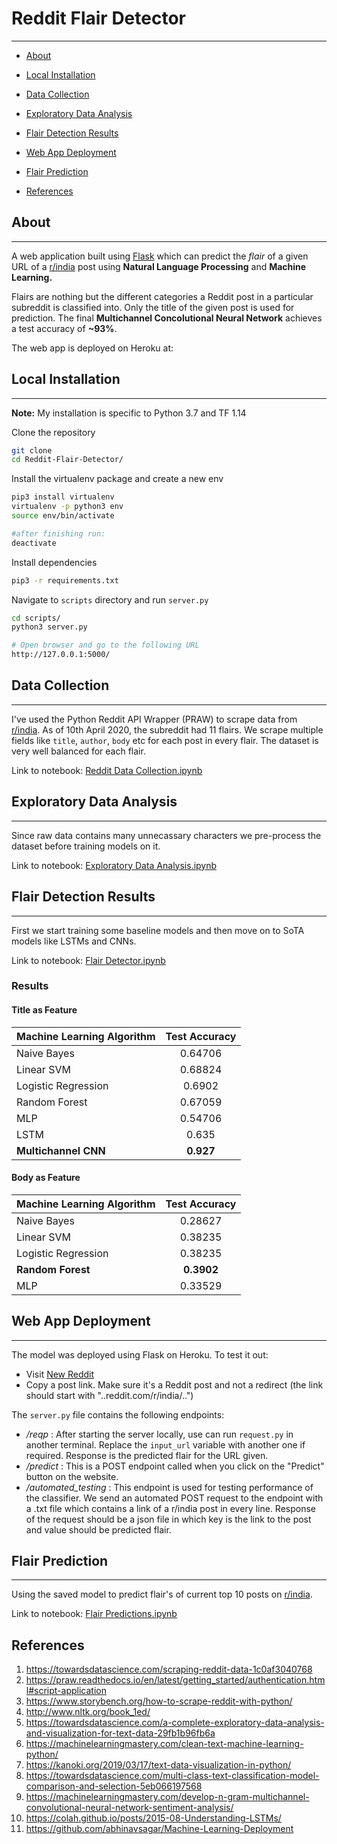 # Reddit Flair Detector
---
- [About](#about)

- [Local Installation](#local-installation)

- [Data Collection](#data-collection)

- [Exploratory Data Analysis](#exploratory-data-analysis)

- [Flair Detection Results](#flair-detection-results)
  
- [Web App Deployment](#web-app-deployment)

- [Flair Prediction](#flair-prediction)

- [References](#references)




## About
---

A web application built using [Flask](https://flask.palletsprojects.com/en/1.1.x/) which can predict the *flair* of a given URL of a [r/india](https://new.reddit.com/r/india/) post using **Natural Language Processing** and **Machine Learning.** 

Flairs are nothing but the different categories a Reddit post in a particular subreddit is classified into. Only the title of the given post is used for prediction. The final **Multichannel Concolutional Neural Network** achieves a test accuracy of **~93%**.

The web app is deployed on Heroku at: 

## Local Installation
---
**Note:** My installation is specific to Python 3.7 and TF 1.14

Clone the repository

```bash
git clone 
cd Reddit-Flair-Detector/
```

Install the virtualenv package and create a new env
```bash
pip3 install virtualenv
virtualenv -p python3 env
source env/bin/activate

#after finishing run:
deactivate
```

Install dependencies
```bash
pip3 -r requirements.txt 
```

Navigate to ```scripts``` directory and run ```server.py```
```bash
cd scripts/
python3 server.py

# Open browser and go to the following URL
http://127.0.0.1:5000/ 
```


## Data Collection
---
I've used the Python Reddit API Wrapper (PRAW) to scrape data from [r/india](https://new.reddit.com/r/india/). As of 10th April 2020, the subreddit had 11 flairs. We scrape multiple fields like ```title```, ```author```, ```body``` etc for each post in every flair. The dataset is very well balanced for each flair.

Link to notebook: [Reddit Data Collection.ipynb](notebooks/Reddit%20Data%20Collection.ipynb)


## Exploratory Data Analysis
---
Since raw data contains many unnecassary characters we pre-process the dataset before training models on it.

Link to notebook: [Exploratory Data Analysis.ipynb](notebooks/Exploratory%20Data%20Analysis.ipynb)


## Flair Detection Results
---
First we start training some baseline models and then move on to SoTA models like LSTMs and CNNs.

Link to notebook: [Flair Detector.ipynb](notebooks/Flair%20Detector.ipynb)

### **Results**

#### Title as Feature

| Machine Learning Algorithm | Test Accuracy     |
| -------------              |:-----------------:|
| Naive Bayes                | 0.64706           |
| Linear SVM                 | 0.68824           |
| Logistic Regression        | 0.6902            |
| Random Forest              | 0.67059           |
| MLP                        | 0.54706           |
| LSTM                       | 0.635             |
| **Multichannel CNN**       | **0.927**         |

#### Body as Feature

| Machine Learning Algorithm | Test Accuracy     |
| -------------              |:-----------------:|
| Naive Bayes                | 0.28627           |
| Linear SVM                 | 0.38235           |
| Logistic Regression        | 0.38235           |
| **Random Forest**          | **0.3902**        |
| MLP                        | 0.33529           |


## Web App Deployment
---
The model was deployed using Flask on Heroku. To test it out:

* Visit [New Reddit]("https://new.reddit.com/r/india/")
* Copy a post link. Make sure it's a Reddit post and not a redirect (the link should start with "..reddit.com/r/india/..")

The ```server.py``` file contains the following endpoints:

* */reqp* : After starting the server locally, use can run ```request.py``` in another terminal. Replace the ```input_url``` variable with another one if required. Response is the predicted flair for the URL given.
* */predict* : This is a POST endpoint called when you click on the "Predict" button on the website.
* */automated_testing* : This endpoint is used for testing performance of the classifier. We send an automated POST request to the endpoint with a .txt file which contains a link of a r/india post in every line. Response of the request should be a json file in which key is the link to the post and value should be predicted flair.

## Flair Prediction 
---
Using the saved model to predict flair's of current top 10 posts on [r/india](https://new.reddit.com/r/india/).

Link to notebook: [Flair Predictions.ipynb](notebooks/Flair%20Predictions.ipynb)


## References
1. https://towardsdatascience.com/scraping-reddit-data-1c0af3040768
2. https://praw.readthedocs.io/en/latest/getting_started/authentication.html#script-application
3. https://www.storybench.org/how-to-scrape-reddit-with-python/
4. http://www.nltk.org/book_1ed/
5. https://towardsdatascience.com/a-complete-exploratory-data-analysis-and-visualization-for-text-data-29fb1b96fb6a
6. https://machinelearningmastery.com/clean-text-machine-learning-python/
7. https://kanoki.org/2019/03/17/text-data-visualization-in-python/
8. https://towardsdatascience.com/multi-class-text-classification-model-comparison-and-selection-5eb066197568
9. https://machinelearningmastery.com/develop-n-gram-multichannel-convolutional-neural-network-sentiment-analysis/
10. https://colah.github.io/posts/2015-08-Understanding-LSTMs/
11. https://github.com/abhinavsagar/Machine-Learning-Deployment
